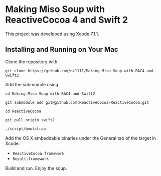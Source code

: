 # Making Miso Soup with ReactiveCocoa 4 and Swift 2

This project was developed using Xcode 7.1.1.

## Installing and Running on Your Mac

Clone the repository with

	git clone https://github.com/dz1111/Making-Miso-Soup-with-RAC4-and-Swift2
	
Add the submodule using

	cd Making-Miso-Soup-with-RAC4-and-Swift2

	git submodule add git@github.com:ReactiveCocoa/ReactiveCocoa.git
	
	cd ReactiveCocoa
	
	git pull origin swift2
	
	./script/bootstrap
	
Add the OS X embeddable binaries under the General tab of the target in Xcode.

* `ReactiveCocoa.framework`
* `Result.framework`
    
Build and run. Enjoy the soup.
